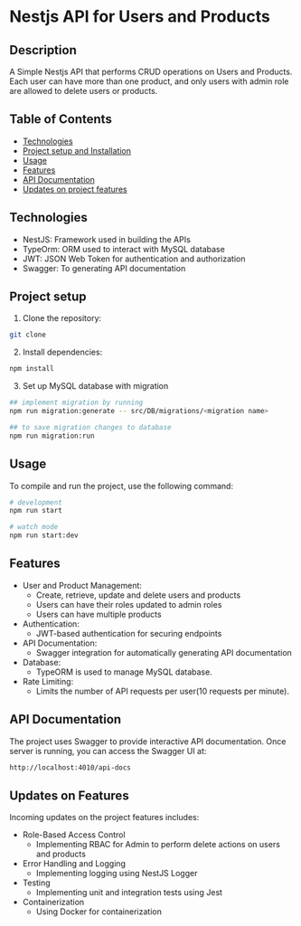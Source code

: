 #  Nestjs API for Users and Products

## Description

A Simple Nestjs API that performs CRUD operations on Users and Products. Each user can have more than one product, and only users with admin role are allowed to delete users or products.

## Table of Contents
- [Technologies](#technologies)
- [Project setup and Installation](#project-setup)
- [Usage](#usage)
- [Features](#features)
- [API Documentation](#documentation)
- [Updates on project features](#updates)

## Technologies
- NestJS: Framework used in building the APIs
- TypeOrm: ORM used to interact with MySQL database
- JWT: JSON Web Token for authentication and authorization
- Swagger: To generating API documentation

## Project setup

1. Clone the repository:
```bash
git clone 
```
2. Install dependencies:
```bash
npm install
```
3. Set up MySQL database with migration
```bash
## implement migration by running
npm run migration:generate -- src/DB/migrations/<migration name>
```
```bash
## to save migration changes to database
npm run migration:run
```

## Usage
To compile and run the project, use the following command:
```bash
# development
npm run start
```
```bash
# watch mode
npm run start:dev
```
## Features

- User and Product Management:
   - Create, retrieve, update and delete users and products
   - Users can have their roles updated to admin roles
   - Users can have multiple products
- Authentication:
   - JWT-based authentication for securing endpoints
- API Documentation:
    - Swagger integration for automatically generating API documentation
- Database:
   - TypeORM is used to manage MySQL database.
- Rate Limiting:
  - Limits the number of API requests per user(10 requests per minute).


## API Documentation

The project uses Swagger to provide interactive API documentation. Once server is running, you can access the Swagger UI at:
```bash
http://localhost:4010/api-docs
```

## Updates on Features

Incoming updates on the project features includes:

- Role-Based Access Control
  - Implementing RBAC for Admin to perform delete actions on users and products
- Error Handling and Logging
  - Implementing logging using NestJS Logger
- Testing
  - Implementing unit and integration tests using Jest
- Containerization
  - Using Docker for containerization